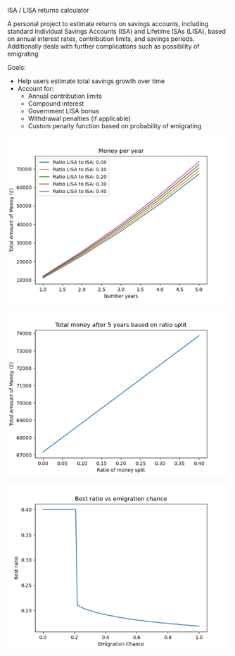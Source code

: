 ISA / LISA returns calculator

A personal project to estimate returns on savings accounts, including standard Individual Savings Accounts (ISA) and Lifetime ISAs (LISA), based on annual interest rates, contribution limits, and savings periods.
Additionally deals with further complications such as possibility of emigrating

Goals:
- Help users estimate total savings growth over time
- Account for:
  - Annual contribution limits
  - Compound interest
  - Government LISA bonus
  - Withdrawal penalties (if applicable)
  - Custom penalty function based on probability of emigrating

![Alt text](images/money_over_years.png)

![Alt text](images/total_money_vs_ratio_split.png)

![Alt text](images/ideal_ratio_vs_emigration_chance.png)

